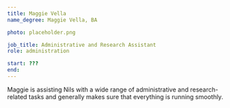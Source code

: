 ```yaml
---
title: Maggie Vella
name_degree: Maggie Vella, BA

photo: placeholder.png

job_title: Administrative and Research Assistant
role: administration

start: ???
end:
---
```

Maggie is assisting Nils with a wide range of administrative and research-related tasks and generally makes sure that everything is running smoothly.
